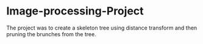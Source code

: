 # Image-processing-Project
The project was to create a skeleton tree using distance transform and then pruning the brunches from the tree.
